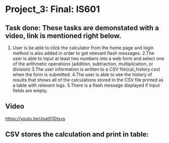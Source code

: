 # Project_3: Final: IS601
## Task done: These tasks are demonstated with a video, link is mentioned right below.
1. User is be able to click the calculator from the home page and login method is also added in order to get relevant flash messages.
2.The user is able to input at least two numbers into a web form and select one of the arithmetic operations (addition, subtraction, multiplication, or division)
3.The user information is written to a CSV file(cal_history.csv) when the form is submitted.
4.The user is able to see the history of  results  that shows all of the calculations stored in the CSV file printed as a table with relevant logs.
5.There is a flash message displayed if input fields are empty.

## Video
https://youtu.be/Joat51Dtsvs

## CSV stores the calculation and print in table:

